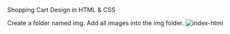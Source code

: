 Shopping Cart Design in HTML & CSS

Create a folder named img.
Add all images into the img folder.
![index-html](https://github.com/user-attachments/assets/49a97256-b89d-4e56-85b1-0c04cdf0861d)
